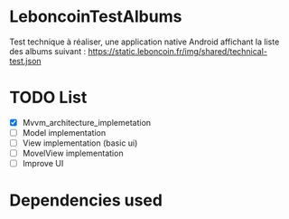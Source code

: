 # LeboncoinTestAlbums
Test technique à réaliser, une application native Android affichant la liste des albums suivant : https://static.leboncoin.fr/img/shared/technical-test.json

# TODO List
- [x] Mvvm_architecture_implemetation
- [ ] Model implementation
- [ ] View implementation (basic ui)
- [ ] MovelView implementation
- [ ] Improve UI

# Dependencies used

